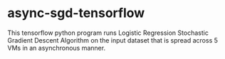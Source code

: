 # async-sgd-tensorflow
This tensorflow python program runs Logistic Regression Stochastic Gradient Descent Algorithm on the input dataset that is spread across 5 VMs in an asynchronous manner.
